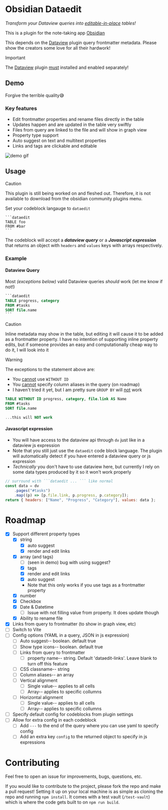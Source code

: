 # Obsidian Dataedit

_Transform your Dataview queries into <u>editable-in-place</u> tables!_

This is a plugin for the note-taking app [Obsidian](https://obsidian.md/)

This depends on the [Dataview](https://github.com/blacksmithgu/obsidian-dataview/tree/master) plugin query frontmatter metadata. Please show the creators some love for all their hardwork!

> [!IMPORTANT]
> The [Dataview](https://github.com/blacksmithgu/obsidian-dataview/tree/master) plugin <u>must</u> installed and enabled separately!

## Demo

Forgive the terrible quality😅

### Key features

-   Edit frontmatter properties and rename files directly in the table
-   Updates happen and are updated in the table very swiftly
-   Files from query are linked to the file and will show in graph view
-   Property type support
-   Auto suggest on text and multitext properties
-   Links and tags are clickable and editable

![demo gif](/dataedit-demo.gif)

## Usage

> [!CAUTION]
> This plugin is still being worked on and fleshed out. Therefore, it is not available to download from the obsidian community plugins menu.

Set your codeblock langauge to `dataedit`

````
```dataedit
TABLE foo
FROM #bar
```
````

The codeblock will accept a **_dataview query_** or a **_Javascript expression_** that returns an object with `headers` and `values` keys with arrays respectively.

### Example

#### Dataview Query

Most _(exceptions below)_ valid Dataview queries _should_ work (let me know if not!)

````sql
```dataedit
TABLE progress, category
FROM #tasks
SORT file.name
```
````

> [!CAUTION]
> Inline metadata may show in the table, but editing it will cause it to be added as a frontmatter property.
> I have no intention of supporting inline property edits, but if someone provides an easy and computationally cheap way to do it, I will look into it

> [!WARNING]
> The exceptions to the statement above are:
>
> -   You <u>cannot</u> use `WITHOUT ID`
> -   You <u>cannot</u> specify column aliases in the query (on roadmap)
> -   I haven't tried it yet, but I am pretty sure `GROUP BY` will <u>not</u> work

```sql
TABLE WITHOUT ID progress, category, file.link AS Name
FROM #tasks
SORT file.name

...this will NOT work
```

#### Javascript expression

-   You will have access to the dataview api through `dv` just like in a dataview js expression
-   Note that you still just use the `dataedit` code block language. The plugin will automatically detect if you have entered a dataview query or js expression
-   _Technically_ you don't have to use dataview here, but currently I rely on some data types produced by it so it won't work properly

````js
// surround with ```dataedit ... ``` like normal
const data = dv
	.pages("#tasks")
	.map((p) => [p.file.link, p.progress, p.category]);
return { headers: ["Name", "Progress", "Category"], values: data };
````

# Roadmap

-   [x] Support different property types
    -   [x] string
        -   [x] auto suggest
        -   [x] render and edit links
    -   [x] array (and tags)
        -   [ ] (seen in demo) bug with using suggest?
        -   [x] tags
        -   [x] render and edit links
        -   [x] auto suggest
        -   Note that this only works if you use tags as a frontmatter property
    -   [x] number
    -   [x] Checkbox
    -   [x] Date & Datetime
        -   [ ] Issue with not filling value from property. It does update though
    -   [x] Ability to rename file
-   [x] Links from query to frontmatter (to show in graph view, etc)
-   [ ] Switch to Vite
-   [ ] Config options (YAML in a query, JSON in js expression)
    -   [ ] Auto suggest-- boolean. default true
    -   [ ] Show type icons-- boolean. default true
    -   [ ] Links from query to frontmatter
        -   [ ] property name-- string. Default 'dataedit-links'. Leave blank to turn off this feature
    -   [ ] CSS classname-- string
    -   [ ] Column aliases-- an array
    -   [ ] Vertical alignment
        -   [ ] Single value-- applies to all cells
        -   [ ] Array-- applies to specific collumns
    -   [ ] Horizontal alignment
        -   [ ] Single value-- applies to all cells
        -   [ ] Array-- applies to specific collumns
-   [ ] Specify default config for codeblocks from plugin settings
-   [ ] Allow for extra config in each codeblock
    -   [ ] Add `---` to the end of the query where you can use yaml to specify config
    -   [ ] Add an extra key `config` to the returned object to specify in js expressions

# Contributing

Feel free to open an issue for improvements, bugs, questions, etc.

If you would like to contribute to the project, please fork the repo and make a pull request! Setting it up on your local machine is as simple as cloning the repo and running `npm install`. It comes with a test vault (`/test-vault`) which is where the code gets built to on `npm run build`.
